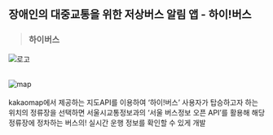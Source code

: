 ## 장애인의 대중교통을 위한 저상버스 알림 앱 - 하이!버스

> ### 하이버스
![로고](https://user-images.githubusercontent.com/83346684/205672919-f755022b-6cc0-4037-bcd6-65351413f78e.jpg)<br/><br/>

> 
![map](https://user-images.githubusercontent.com/83346684/205672920-1cf2616a-d545-4a06-bd26-399e9c7f2467.jpg)<br/><br/>
kakaomap에서 제공하는 지도API를 이용하여 ‘하이!버스’ 사용자가 탑승하고자 하는 위치의 정류장을 선택하면 서울시교통정보과의 ‘서울 버스정보 오픈 API’를 활용해 해당 
정류장에 정차하는 버스의! 실시간 운행 정보를 확인할 수 있게 개발




